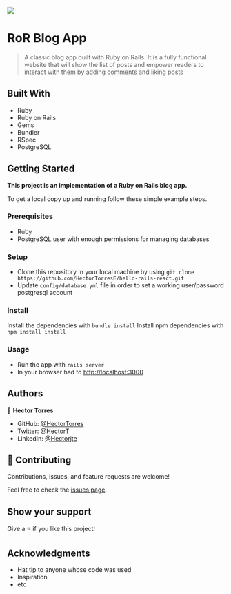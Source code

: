 ![](https://img.shields.io/badge/Microverse-blueviolet)

# RoR Blog App

> A classic blog app built with Ruby on Rails. It is a fully functional website that will show the list of posts and empower readers to interact with them by adding comments and liking posts

## Built With

- Ruby
- Ruby on Rails
- Gems
- Bundler
- RSpec
- PostgreSQL

## Getting Started

**This project is an implementation of a Ruby on Rails blog app.**


To get a local copy up and running follow these simple example steps.

### Prerequisites
- Ruby
- PostgreSQL user with enough permissions for managing databases

### Setup
- Clone this repository in your local machine by using `git clone https://github.com/HectorTorresE/hello-rails-react.git`
- Update `config/database.yml` file in order to set a working user/password postgresql account
### Install
Install the dependencies with `bundle install`
Install npm dependencies with `npm install install`
### Usage
- Run the app with `rails server`
- In your browser had to [http://localhost:3000](http://localhost:3000)

## Authors

👤 **Hector Torres**

- GitHub: [@HectorTorres](https://github.com/HectorTorresE)
- Twitter: [@HectorT](https://twitter.com/HectorT00406915)
- LinkedIn: [@Hectorjte](https://www.linkedin.com/in/hectorjte/)


## 🤝 Contributing

Contributions, issues, and feature requests are welcome!

Feel free to check the [issues page](../../issues/).

## Show your support

Give a ⭐️ if you like this project!

## Acknowledgments

- Hat tip to anyone whose code was used
- Inspiration
- etc
